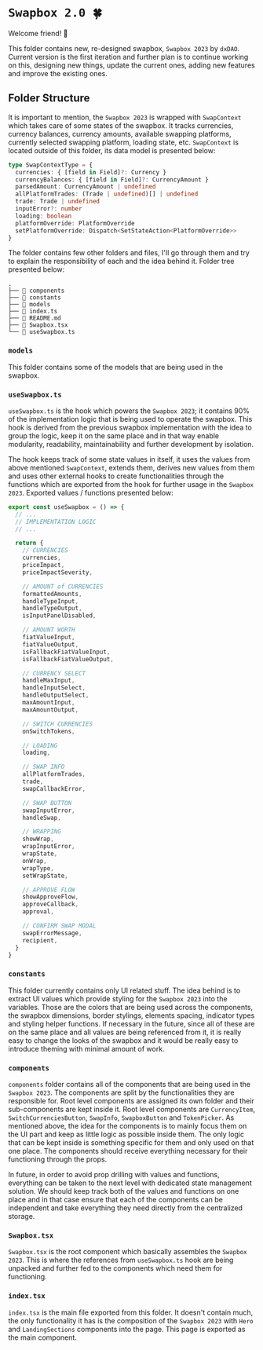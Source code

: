 # `Swapbox 2.0 🍀`

Welcome friend! 👋

This folder contains new, re-designed swapbox, `Swapbox 2023` by `dxDAO`. Current version is the first iteration and further plan is to continue working on this, designing new things, update the current ones, adding new features and improve the existing ones.

## Folder Structure

It is important to mention, the `Swapbox 2023` is wrapped with `SwapContext` which takes care of some states of the swapbox. It tracks currencies, currency balances, currency amounts, available swapping platforms, currently selected swapping platform, loading state, etc. `SwapContext` is located outside of this folder, its data model is presented below:

```typescript
type SwapContextType = {
  currencies: { [field in Field]?: Currency }
  currencyBalances: { [field in Field]?: CurrencyAmount }
  parsedAmount: CurrencyAmount | undefined
  allPlatformTrades: (Trade | undefined)[] | undefined
  trade: Trade | undefined
  inputError?: number
  loading: boolean
  platformOverride: PlatformOverride
  setPlatformOverride: Dispatch<SetStateAction<PlatformOverride>>
}
```

The folder contains few other folders and files, I'll go through them and try to explain the responsibility of each and the idea behind it. Folder tree presented below:

```
.
├── 📁 components
├── 📁 constants
├── 📁 models
├── 📄 index.ts
├── 📄 README.md
├── 📄 Swapbox.tsx
└── 📄 useSwapbox.ts
```

### `models`

This folder contains some of the models that are being used in the swapbox.

### `useSwapbox.ts`

`useSwapbox.ts` is the hook which powers the `Swapbox 2023`; it contains 90% of the implementation logic that is being used to operate the swapbox. This hook is derived from the previous swapbox implementation with the idea to group the logic, keep it on the same place and in that way enable modularity, readability, maintainability and further development by isolation.

The hook keeps track of some state values in itself, it uses the values from above mentioned `SwapContext`, extends them, derives new values from them and uses other external hooks to create functionalities through the functions which are exported from the hook for further usage in the `Swapbox 2023`. Exported values / functions presented below:

```typescript
export const useSwapbox = () => {
  // ...
  // IMPLEMENTATION LOGIC
  // ...

  return {
    // CURRENCIES
    currencies,
    priceImpact,
    priceImpactSeverity,

    // AMOUNT of CURRENCIES
    formattedAmounts,
    handleTypeInput,
    handleTypeOutput,
    isInputPanelDisabled,

    // AMOUNT WORTH
    fiatValueInput,
    fiatValueOutput,
    isFallbackFiatValueInput,
    isFallbackFiatValueOutput,

    // CURRENCY SELECT
    handleMaxInput,
    handleInputSelect,
    handleOutputSelect,
    maxAmountInput,
    maxAmountOutput,

    // SWITCH CURRENCIES
    onSwitchTokens,

    // LOADING
    loading,

    // SWAP INFO
    allPlatformTrades,
    trade,
    swapCallbackError,

    // SWAP BUTTON
    swapInputError,
    handleSwap,

    // WRAPPING
    showWrap,
    wrapInputError,
    wrapState,
    onWrap,
    wrapType,
    setWrapState,

    // APPROVE FLOW
    showApproveFlow,
    approveCallback,
    approval,

    // CONFIRM SWAP MODAL
    swapErrorMessage,
    recipient,
  }
}
```

### `constants`

This folder currently contains only UI related stuff. The idea behind is to extract UI values which provide styling for the `Swapbox 2023` into the variables. Those are the colors that are being used across the components, the swapbox dimensions, border stylings, elements spacing, indicator types and styling helper functions. If necessary in the future, since all of these are on the same place and all values are being referenced from it, it is really easy to change the looks of the swapbox and it would be really easy to introduce theming with minimal amount of work.

### `components`

`components` folder contains all of the components that are being used in the `Swapbox 2023`. The components are split by the functionalities they are responsible for. Root level components are assigned its own folder and their sub-components are kept inside it. Root level components are `CurrencyItem`, `SwitchCurrenciesButton`, `SwapInfo`, `SwapboxButton` and `TokenPicker`. As mentioned above, the idea for the components is to mainly focus them on the UI part and keep as little logic as possible inside them. The only logic that can be kept inside is something specific for them and only used on that one place. The components should receive everything necessary for their functioning through the props.

In future, in order to avoid prop drilling with values and functions, everything can be taken to the next level with dedicated state management solution. We should keep track both of the values and functions on one place and in that case ensure that each of the components can be independent and take everything they need directly from the centralized storage.

### `Swapbox.tsx`

`Swapbox.tsx` is the root component which basically assembles the `Swapbox 2023`. This is where the references from `useSwapbox.ts` hook are being unpacked and further fed to the components which need them for functioning.

### `index.tsx`

`index.tsx` is the main file exported from this folder. It doesn't contain much, the only functionality it has is the composition of the `Swapbox 2023` with `Hero` and `LandingSections` components into the page. This page is exported as the main component.

